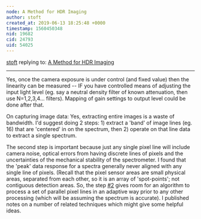 ```yaml
---
node: A Method for HDR Imaging
author: stoft
created_at: 2019-06-13 18:25:48 +0000
timestamp: 1560450348
nid: 19682
cid: 24793
uid: 54025
---
```




[stoft](../profile/stoft) replying to: [A Method for HDR Imaging](../notes/jenjimah/06-12-2019/a-method-for-hdr-imaging)

----
 Yes, once the camera exposure is under control (and fixed value) then the linearity can be measured -- IF you have controlled means of adjusting the input light level (eg. say a neutral density filter of known attenuation, then  use N=1,2,3,4... filters). Mapping of gain settings to output level could be done after that.

On capturing image data: Yes, extracting entire images is a waste of bandwidth. I'd suggest doing 2 steps: 1) extract a 'band' of image lines (eg. 16) that are 'centered' in on the spectrum, then 2) operate on that line data to extract a single spectrum.

The second step is important because just any single pixel line will include camera noise, optical errors from having discrete lines of pixels and the uncertainties of the mechanical stability of the spectrometer. I found that the 'peak' data response for a spectra generally never aligned with any single line of pixels. (Recall that the pixel sensor areas are small physical areas, separated from each other, so it is an array of 'spot-points'; not contiguous detection areas. So, the step [#2](/n/2) gives room for an algorithm to process a set of parallel pixel lines in an adaptive way prior to any other processing (which will be assuming the spectrum is accurate). I published notes on a number of related techniques which might give some helpful ideas.